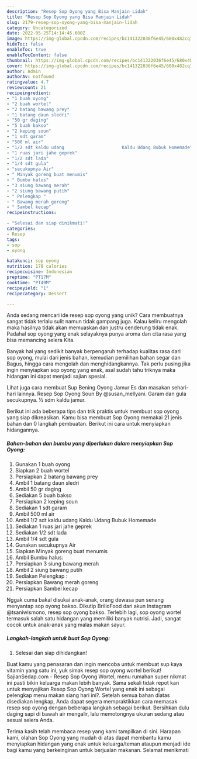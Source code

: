 ```yaml
---
description: "Resep Sop Oyong yang Bisa Manjain Lidah"
title: "Resep Sop Oyong yang Bisa Manjain Lidah"
slug: 2179-resep-sop-oyong-yang-bisa-manjain-lidah
category: Uncategorized
date: 2022-05-25T14:14:45.600Z
image: https://img-global.cpcdn.com/recipes/bc141322036f6e45/680x482cq70/sop-oyong-foto-resep-utama.jpg
hideToc: false
enableToc: true
enableTocContent: false
thumbnail: https://img-global.cpcdn.com/recipes/bc141322036f6e45/680x482cq70/sop-oyong-foto-resep-utama.jpg
cover: https://img-global.cpcdn.com/recipes/bc141322036f6e45/680x482cq70/sop-oyong-foto-resep-utama.jpg
author: Admin
authorAv: notfound
ratingvalue: 4.7
reviewcount: 21
recipeingredient:
- "1 buah oyong"
- "2 buah wortel"
- "2 batang bawang prey"
- "1 batang daun sledri"
- "50 gr daging"
- "5 buah bakso"
- "2 keping soun"
- "1 sdt garam"
- "500 ml air"
- "1/2 sdt kaldu udang                      Kaldu Udang Bubuk Homemade"
- "1 ruas jari jahe geprek"
- "1/2 sdt lada"
- "1/4 sdt gula"
- "secukupnya Air"
- " Minyak goreng buat menumis"
- " Bumbu halus"
- "3 siung bawang merah"
- "2 siung bawang putih"
- " Pelengkap "
- " Bawang merah goreng"
- " Sambel kecap"
recipeinstructions:

- "Selesai dan siap dinikmati!"
categories:
- Resep
tags:
- sop
- oyong

katakunci: sop oyong 
nutrition: 178 calories
recipecuisine: Indonesian
preptime: "PT17M"
cooktime: "PT49M"
recipeyield: "1"
recipecategory: Dessert

---
```





Anda sedang mencari ide resep sop oyong yang unik? Cara membuatnya sangat tidak terlalu sulit namun tidak gampang juga. Kalau keliru mengolah maka hasilnya tidak akan memuaskan dan justru cenderung tidak enak. Padahal sop oyong yang enak selayaknya punya aroma dan cita rasa yang bisa memancing selera Kita.





Banyak hal yang sedikit banyak berpengaruh terhadap kualitas rasa dari sop oyong, mulai dari jenis bahan, kemudian pemilihan bahan segar dan Bagus, hingga cara mengolah dan menghidangkannya. Tak perlu pusing jika ingin menyiapkan sop oyong yang enak,      asal sudah tahu triknya maka hidangan ini dapat menjadi sajian spesial.














Lihat juga cara membuat Sup Bening Oyong Jamur Es dan masakan sehari-hari lainnya. Resep Sop Oyong Soun By @susan_mellyani. Garam dan gula secukupnya. ½ sdm kaldu jamur.






Berikut ini ada beberapa tips dan trik praktis untuk membuat sop oyong yang siap dikreasikan. Kamu bisa membuat Sop Oyong memakai 21 jenis bahan dan 0 langkah pembuatan. Berikut ini cara untuk menyiapkan hidangannya.

<!--inarticleads1-->

##### Bahan-bahan dan bumbu yang diperlukan dalam menyiapkan Sop Oyong:

1. Gunakan 1 buah oyong
1. Siapkan 2 buah wortel
1. Persiapkan 2 batang bawang prey
1. Ambil 1 batang daun sledri
1. Ambil 50 gr daging
1. Sediakan 5 buah bakso
1. Persiapkan 2 keping soun
1. Sediakan 1 sdt garam
1. Ambil 500 ml air
1. Ambil 1/2 sdt kaldu udang                      Kaldu Udang Bubuk Homemade
1. Sediakan 1 ruas jari jahe geprek
1. Sediakan 1/2 sdt lada
1. Ambil 1/4 sdt gula
1. Gunakan secukupnya Air
1. Siapkan  Minyak goreng buat menumis
1. Ambil  Bumbu halus:
1. Persiapkan 3 siung bawang merah
1. Ambil 2 siung bawang putih
1. Sediakan  Pelengkap :
1. Persiapkan  Bawang merah goreng
1. Persiapkan  Sambel kecap


Nggak cuma bakal disukai anak-anak, orang dewasa pun senang menyantap sop oyong bakso. Dikutip BrilioFood dari akun Instagram @tsaniwismono, resep sop oyong bakso. Terlebih lagi, sop oyong wortel termasuk salah satu hidangan yang memiliki banyak nutrisi. Jadi, sangat cocok untuk anak-anak yang malas makan sayur. 

<!--inarticleads2-->

##### Langkah-langkah untuk buat Sop Oyong:


1. Selesai dan siap dihidangkan!

Buat kamu yang penasaran dan ingin mencoba untuk membuat sup kaya vitamin yang satu ini, yuk simak resep sop oyong wortel berikut! SajianSedap.com - Resep Sop Oyong Wortel, menu rumahan super nikmat ini pasti bikin keluarga makan lebih banyak. Sama sekali tidak repot kan untuk menyajikan Resep Sop Oyong Wortel yang enak ini sebagai pelengkap menu makan siang hari ini?. Setelah semua bahan diatas disediakan lengkap, Anda dapat segera mempraktikkan cara memasak resep sop oyong dengan beberapa langkah sebagai berikut. Bersihkan dulu daging sapi di bawah air mengalir, lalu memotongnya ukuran sedang atau sesuai selera Anda. 

Terima kasih telah membaca resep yang kami tampilkan di sini. Harapan kami, olahan Sop Oyong yang mudah di atas dapat membantu kamu menyiapkan hidangan yang enak untuk keluarga/teman ataupun menjadi ide bagi kamu yang berkeinginan untuk berjualan makanan. Selamat menikmati
